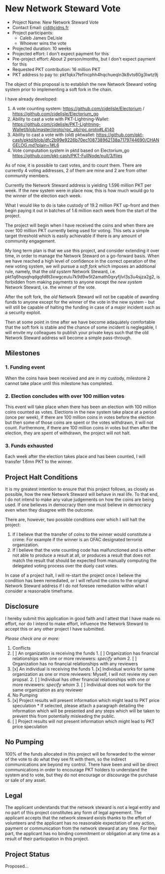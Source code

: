 # New Network Steward Vote

* Project Name: New Network Steward Vote
* Contact Email: cjd@cjdns.fr
* Project participants:
  * Caleb James DeLisle
  * Whoever wins the vote
* Projected duration: 10 weeks
* Projected effort: I don't expect payment for this
* Pre-project effort: About 2 person/months, but I don't expect payment for this
* Requested PKT contribution: 16 million PKT
* PKT address to pay to: pkt1qkx7feflncphh4hqchueqln3k8vts60g3lwtz9j

The object of this proposal is to establish the new Network Steward voting system prior to
implementing a soft fork in the chain.

I have already developed:
1. A vote counting system: https://github.com/cjdelisle/Electorium / https://github.com/cjdelisle/Electorium_go
2. Ability to cast a vote with PKT-Lightning-Wallet: https://github.com/cjdelisle/PKT-Lightning-Wallet/blob/master/proto/rpc_pb/rpc.proto#L4140
3. Ability to cast a vote with (old) pktwallet: https://github.com/pkt-cash/pktd/blob/dfc2b99e9226b70ec108738962138a7179744690/CHANGELOG.md?plain=1#L6
4. Vote computation system in pktd based on Electorium_go https://github.com/pkt-cash/PKT-FullNode/pull/3/files

As of now, it is possible to cast votes, and to count them. There are currently 4 voting
addresses, 2 of them are mine and 2 are from other community members.

Currently the Network Steward address is yielding 1.596 million PKT per week. If the new
system were in place now, this is how much would go to the winner of the election each week.

What I would like to do is take custody of 19.2 million PKT up-front and then begin paying it
out in batches of 1.6 million each week from the start of the project.

The project will begin when I have received the coins and when there are over 100 million PKT
currently being used for voting. This sets a simple target threshold which is easily
achievable if there is any amount of community engagement.

My long term plan is that we use this project, and consider extending it over time, in order
to manage the Network Steward on a go-forward basis. When we have reached a high level of
confidence in the correct operation of the new voting system, we will pursue a *soft fork*
which imposes an additional rule, namely, that the *old system* Network Steward, i.e.
pkt1q6hqsqhqdgqfd8t3xwgceulu7k9d9w5t2amath0qxyfjlvl3s3u4sjza2g2, is forbidden from making
payments to anyone except the *new system* Network Steward, i.e. the winner of the vote.

After the soft fork, the *old* Network Steward will not be capable of awarding funds to
anyone except for the winner of the vote in the new system - but will still be capable of
halting the funding in case of a major incident such as a security exploit.

Then at some point in time after we have become adaquately comfortable that the soft fork
is stable and the chance of some incident is neglegable, I will envite my colleagues to
publish your private keys such that the old Network Steward address will become a simple
pass-through.

## Milestones

### 1. Funding event
When the coins have been received and are in my custody, milestone 2 cannot take place
until this milestone has completed.

### 2. Election concludes with over 100 million votes
This event will take place when there has been an election with 100 million coins counted
as votes. Elections in the new system take place at a period (once per week), if there
are 100 million coins in votes before the election but then some of those coins are spent
or the votes withdrawn, it will not count. Furthermore, if there are 100 million coins in
votes but then after the election, they are spent of withdrawn, the project will not halt.

### 3. Funds exhausted
Each week after the election takes place and has been counted, I will transfer 1.6mn PKT
to the winner.

## Project Halt Conditions
It is my greatest intention to ensure that this project follows, as closely as possible,
how the new Network Steward will behave in real life. To that end, I do not intend to
make any value judgements on how the coins are being used. If one believes in democracy
then one must believe in democracy even when they disagree with the outcome.

There are, however, two possible conditions over which I will halt the project:

1. If I believe that the transfer of coins to the winner would constitute a crime: For
example if the winner is an OFAC designated terrorist organization.
2. If I believe that the vote counting code has malfunctioned and is either not able to
produce a result at all, or produces a result that does not match the result that should
be expected from manually computing the delegated voting process over the duely cast
votes.

In case of a project halt, I will re-start the project once I believe the condition has
been remediated, or I will refund the coins to the original Network Steward address if
I do not foresee remediation within what I consider a reasonable timeframe.


## Disclosure
I hereby submit this application in good faith and I attest that I have made no effort, nor do I
intend to make effort, influence the Network Steward to accept this or any other project I have
submitted.

*Please check one or more:*

1. Conflicts
  1. [ ] An organization is receiving the funds
    1. [ ] Organization has financial relationships with one or more reviewers: *specify whom*
    2. [ ] Organization has no financial relationships with any reviewers
  2. [x] An individual is receiving the funds
    1. [x] Individual works for same organization as one or more reviewers: Myself, I will not review my own propsal.
    2. [ ] Individual has other financial relationships with one or more reviewers: *specify whom*
    3. [ ] Individual does not work for the same organization as any reviewer
2. No Pumping
  1. [x] Project results will present information which might lead to PKT price speculation
    * If selected, please attach a paragraph detailing the information which will be presented and any steps which will be taken to prevent this from potentially misleading the public.
  2. [ ] Project results will not present information which might lead to PKT price speculation

## No Pumping
100% of the funds allocated in this project will be forwarded to the winner of the vote to
do what they see fit with them, so the indirect communications are beyond my control. There have
been and will be direct communications in order to encourage PKT holders to understand the system
and to vote, but they do not encourage or discourage the purchase or sale of any asset.

## Legal

The applicant understands that the network steward is not a legal entity and no part of this
project constitutes any form of legal agreement. The applicant accepts that the network steward
exists thanks to the effort of volunteers and the applicant has no reasonable expectation of any
action, payment or communication from the network steward at any time. For their part, the
applicant has no binding commitment or obligation at any time as a result of their participation
in this project.

## Project Status

Proposed...